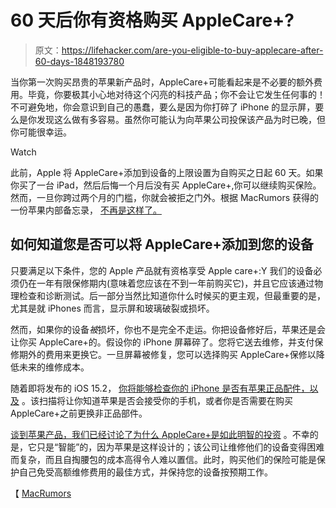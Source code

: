 # 60 天后你有资格购买 AppleCare+?

> 原文：<https://lifehacker.com/are-you-eligible-to-buy-applecare-after-60-days-1848193780>

当你第一次购买昂贵的苹果新产品时，AppleCare+可能看起来是不必要的额外费用。毕竟，你要极其小心地对待这个闪亮的科技产品；你不会让它发生任何事的！不可避免地，你会意识到自己的愚蠢，要么是因为你打碎了 iPhone 的显示屏，要么是你发现这么做有多容易。虽然你可能认为向苹果公司投保该产品为时已晚，但你可能很幸运。

Watch

此前，Apple 将 AppleCare+添加到设备的上限设置为自购买之日起 60 天。如果你买了一台 iPad，然后后悔一个月后没有买 AppleCare+,你可以继续购买保险。然而，一旦你跨过两个月的门槛，你就会被拒之门外。根据 MacRumors 获得的一份苹果内部备忘录， [不再是这样了。](https://www.macrumors.com/2021/12/08/applecare-for-repaired-iphone-mac-devices/)

## 如何知道您是否可以将 AppleCare+添加到您的设备

只要满足以下条件，您的 Apple 产品就有资格享受 Apple care+:Y 我们的设备必须仍在一年有限保修期内(意味着您应该在不到一年前购买它)，并且它应该通过物理检查和诊断测试。后一部分当然比知道你什么时候买的更主观，但最重要的是，尤其是就 iPhones 而言，显示屏和玻璃破裂或损坏。

然而，如果你的设备*被*损坏，你也不是完全不走运。你把设备修好后，苹果还是会让你买 AppleCare+的。假设你的 iPhone 屏幕碎了。您将它送去维修，并支付保修期外的费用来更换它。一旦屏幕被修复，您可以选择购买 AppleCare+保修以降低未来的维修成本。

随着即将发布的 iOS 15.2， [你将能够检查你的 iPhone 是否有苹果正品配件，以及](https://lifehacker.com/how-to-check-whether-an-iphone-has-genuine-apple-part-1848185986) 。该扫描将让你知道苹果是否会接受你的手机，或者你是否需要在购买 AppleCare+之前更换非正品部件。

[谈到苹果产品，我们已经讨论了为什么 AppleCare+是如此明智的投资](https://lifehacker.com/why-you-should-probably-buy-applecare-for-your-iphone-1848031140) 。不幸的是，它只是“智能”的，因为苹果是这样设计的；该公司让维修他们的设备变得困难而复杂，而且自掏腰包的成本高得令人难以置信。此时，购买他们的保险可能是保护自己免受高额维修费用的最佳方式，并保持您的设备按预期工作。

【 [MacRumors](https://www.macrumors.com/2021/12/08/applecare-for-repaired-iphone-mac-devices/)